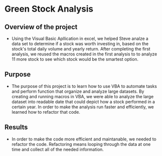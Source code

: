 # Green Stock Analysis 

## Overview of the project
- Using the Visual Basic Apllication in excel, we helped Steve analze a data set to determine if a stock was worth investing in, based on the stock's total daily volume and yearly return. After completing the first analysis, we reused the macros created in the first analysis to to analyze 11 more stock to see which stock would be the smartest option.

## Purpose
- The purpose of this project is to learn how to use VBA to automate tasks and perform function that organize and analyze large datasets. By creating and running macros in VBA, we were able to analyze the large dataset into readable date that could depict how a stock performed in a certain year. In order to make the analysis run faster and efficiently, we learned how to refactor that code. 

## Results
- In order to make the code more efficient and maintanable, we needed to refactor the code. Refactoring means looping through the data at one time and collect all of the needed information. 
